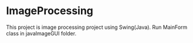 # ImageProcessing
This project is image processing project using Swing(Java).
Run MainForm class in javaImageGUI folder.
